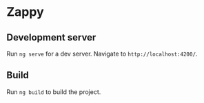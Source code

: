 # Zappy

## Development server

Run `ng serve` for a dev server. Navigate to `http://localhost:4200/`.

## Build
Run `ng build` to build the project.

